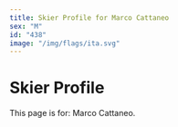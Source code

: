 ```yaml
---
title: Skier Profile for Marco Cattaneo
sex: "M"
id: "438"
image: "/img/flags/ita.svg" 
---
```


# Skier Profile

This page is for: Marco Cattaneo.
    